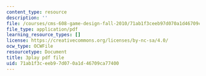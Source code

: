 ```yaml
---
content_type: resource
description: ''
file: /courses/cms-608-game-design-fall-2010/71ab1f3ceeb97d070a1d46709ca77400_68561.pdf
file_type: application/pdf
learning_resource_types: []
license: https://creativecommons.org/licenses/by-nc-sa/4.0/
ocw_type: OCWFile
resourcetype: Document
title: 3play pdf file
uid: 71ab1f3c-eeb9-7d07-0a1d-46709ca77400
---
```

